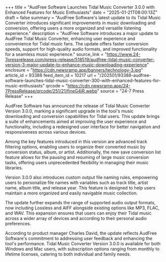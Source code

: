 +++
title = "AudFree Software Launches Tidal Music Converter 3.0.0 with Enhanced Features for Music Enthusiasts"
date = "2025-01-21T08:00:13Z"
draft = false
summary = "AudFree Software's latest update to its Tidal Music Converter introduces significant improvements in music downloading and conversion, offering users a more organized and versatile listening experience."
description = "AudFree Software introduces a major update to AudFree Tidal Music Converter, enhancing user experience and convenience for Tidal music fans. The update offers faster conversion speeds, support for high-quality audio formats, and improved functionality for a seamless music experience."
source_link = "https://www.24-7pressrelease.com/press-release/518519/audfree-tidal-music-converter-version-3-major-update-to-enhance-music-downloading-experience"
enclosure = "https://cdn.newsramp.app/banners/technology-3.jpg"
article_id = 93388
feed_item_id = 10217
url = "/202501/93388-audfree-software-launches-tidal-music-converter-300-with-enhanced-features-for-music-enthusiasts"
qrcode = "https://cdn.newsramp.app/24-7PressRelease/qrcode/251/21/fineG4iR.webp"
source = "24-7 Press Release"
+++

<p>AudFree Software has announced the release of Tidal Music Converter Version 3.0.0, marking a significant upgrade in the tool's music downloading and conversion capabilities for Tidal users. This update brings a suite of enhancements aimed at improving the user experience and functionality, including a redesigned user interface for better navigation and responsiveness across various devices.</p><p>Among the key features introduced in this version are advanced track filtering options, enabling users to organize their converted music by conversion status, album, or artist. Additionally, the new save conversion list feature allows for the pausing and resuming of large music conversion tasks, offering users unprecedented flexibility in managing their music libraries.</p><p>Version 3.0.0 also introduces custom output file naming rules, empowering users to personalize file names with variables such as track title, artist name, album title, and release year. This feature is designed to help users maintain a more organized and easily navigable music collection.</p><p>The update further expands the range of supported audio output formats, now including Lossless and AIFF alongside existing options like MP3, FLAC, and WAV. This expansion ensures that users can enjoy their Tidal music across a wider array of devices and according to their personal audio preferences.</p><p>According to product manager Charles David, the update reflects AudFree Software's commitment to addressing user feedback and enhancing the tool's performance. Tidal Music Converter Version 3.0.0 is available for both Windows and Mac users, with subscription options ranging from monthly to lifetime licenses, catering to both individual and family needs.</p>